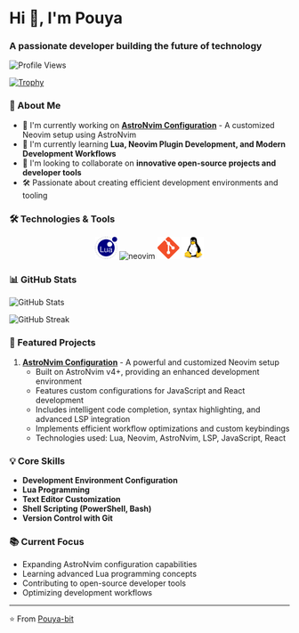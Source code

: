 # Hi 👋, I'm Pouya
### A passionate developer building the future of technology

![Profile Views](https://komarev.com/ghpvc/?username=pouya-bit&label=Profile%20views&color=0e75b6&style=flat)

[![Trophy](https://github-profile-trophy.vercel.app/?username=pouya-bit&theme=dracula&column=7)](https://github.com/ryo-ma/github-profile-trophy)

### 🚀 About Me
- 🔭 I'm currently working on **[AstroNvim Configuration](https://github.com/Pouya-bit/starter-astronvim)** - A customized Neovim setup using AstroNvim
- 🌱 I'm currently learning **Lua, Neovim Plugin Development, and Modern Development Workflows**
- 👯 I'm looking to collaborate on **innovative open-source projects and developer tools**
- 🛠️ Passionate about creating efficient development environments and tooling

### 🛠️ Technologies & Tools
<div align="center">
  <img src="https://raw.githubusercontent.com/devicons/devicon/master/icons/lua/lua-original.svg" alt="lua" width="40" height="40"/>
  <img src="https://www.vectorlogo.zone/logos/neovimio/neovimio-icon.svg" alt="neovim" width="40" height="40"/>
  <img src="https://raw.githubusercontent.com/devicons/devicon/master/icons/git/git-original.svg" alt="git" width="40" height="40"/>
  <img src="https://raw.githubusercontent.com/devicons/devicon/master/icons/linux/linux-original.svg" alt="linux" width="40" height="40"/>
</div>

### 📊 GitHub Stats

![GitHub Stats](https://github-readme-stats.vercel.app/api?username=pouya-bit&show_icons=true&theme=dracula)

![GitHub Streak](https://github-readme-streak-stats.herokuapp.com/?user=pouya-bit&theme=dracula)

### 🎯 Featured Projects
1. **[AstroNvim Configuration](https://github.com/Pouya-bit/starter-astronvim)** - A powerful and customized Neovim setup
   - Built on AstroNvim v4+, providing an enhanced development environment
   - Features custom configurations for JavaScript and React development
   - Includes intelligent code completion, syntax highlighting, and advanced LSP integration
   - Implements efficient workflow optimizations and custom keybindings
   - Technologies used: Lua, Neovim, AstroNvim, LSP, JavaScript, React



### 💡 Core Skills
- **Development Environment Configuration**
- **Lua Programming**
- **Text Editor Customization**
- **Shell Scripting (PowerShell, Bash)**
- **Version Control with Git**


### 📚 Current Focus
- Expanding AstroNvim configuration capabilities
- Learning advanced Lua programming concepts
- Contributing to open-source developer tools
- Optimizing development workflows

---
⭐️ From [Pouya-bit](https://github.com/Pouya-bit) 
